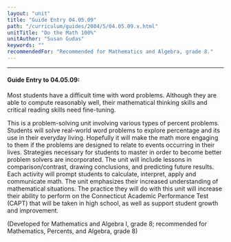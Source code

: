 ```yaml
---
layout: "unit"
title: "Guide Entry 04.05.09"
path: "/curriculum/guides/2004/5/04.05.09.x.html"
unitTitle: "Do the Math 100%"
unitAuthor: "Susan Gudas"
keywords: ""
recommendedFor: "Recommended for Mathematics and Algebra, grade 8."
---
```

<body>
<hr/>
<h4>
Guide Entry to 04.05.09:
</h4>
<p>
Most students have a difficult time with word problems.  Although they are able to compute reasonably well, their mathematical thinking skills and critical reading skills need fine-tuning.
</p>
<p>
This is a problem-solving unit involving various types of percent problems.  Students will solve real-world word problems to explore percentage and its use in their everyday living.  Hopefully it will make the math more engaging to them if the problems are designed to relate to events occurring in their lives.  Strategies necessary for students to master in order to become better problem solvers are incorporated.  The unit will include lessons in comparison/contrast, drawing conclusions, and predicting future results. Each activity will prompt students to calculate, interpret, apply and communicate math.  The unit emphasizes their increased understanding of mathematical situations.  The practice they will do with this unit will increase their ability to perform on the Connecticut Academic Performance Test (CAPT) that will be taken in high school, as well as support student growth and improvement.
</p>
<p>
(Developed for Mathematics and Algebra I, grade 8; recommended for Mathematics, Percents, and Algebra, grade 8)
</p>
</body>
